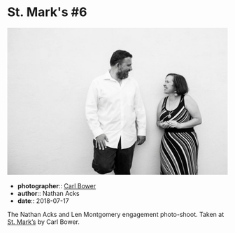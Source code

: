 # St. Mark's \#6

![Nathan and Len standing in front of a white wall](assets/2018-07-17-set-2-st-marks-06.webp)

* **photographer**:: [Carl Bower](https://carlbowerphotos.com)
* **author**:: Nathan Acks
* **date**:: 2018-07-17

The Nathan Acks and Len Montgomery engagement photo-shoot. Taken at [St. Mark’s](http://www.stmarkscoffeehouse.com) by Carl Bower.
